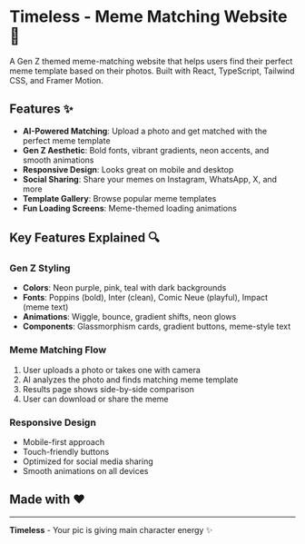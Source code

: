 # Timeless - Meme Matching Website 🚀

A Gen Z themed meme-matching website that helps users find their perfect meme template based on their photos. Built with React, TypeScript, Tailwind CSS, and Framer Motion.

## Features ✨

- **AI-Powered Matching**: Upload a photo and get matched with the perfect meme template
- **Gen Z Aesthetic**: Bold fonts, vibrant gradients, neon accents, and smooth animations
- **Responsive Design**: Looks great on mobile and desktop
- **Social Sharing**: Share your memes on Instagram, WhatsApp, X, and more
- **Template Gallery**: Browse popular meme templates
- **Fun Loading Screens**: Meme-themed loading animations

## Key Features Explained 🔍

### Gen Z Styling
- **Colors**: Neon purple, pink, teal with dark backgrounds
- **Fonts**: Poppins (bold), Inter (clean), Comic Neue (playful), Impact (meme text)
- **Animations**: Wiggle, bounce, gradient shifts, neon glows
- **Components**: Glassmorphism cards, gradient buttons, meme-style text

### Meme Matching Flow
1. User uploads a photo or takes one with camera
2. AI analyzes the photo and finds matching meme template
3. Results page shows side-by-side comparison
4. User can download or share the meme

### Responsive Design
- Mobile-first approach
- Touch-friendly buttons
- Optimized for social media sharing
- Smooth animations on all devices







## Made with ❤️

---

**Timeless** - Your pic is giving main character energy ✨